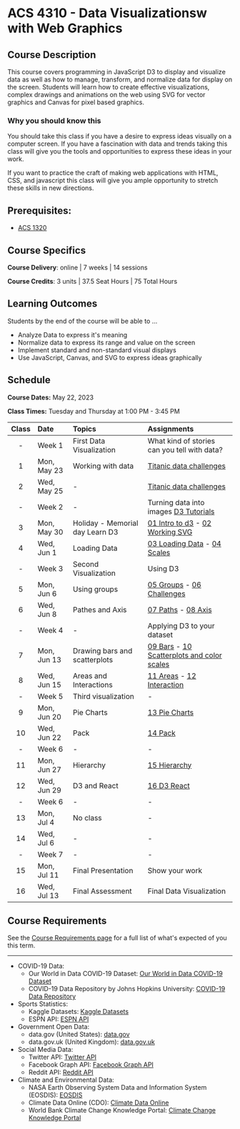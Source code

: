 # ACS 4310 - Data Visualizationsw with Web Graphics

## Course Description

This course covers programming in JavaScript D3 to display and visualize data as well as how to manage, transform, and normalize data for display on the screen. Students will learn how to create effective visualizations, complex drawings and animations on the web using SVG for vector graphics and Canvas for pixel based graphics.

### Why you should know this

You should take this class if you have a desire to express ideas visually on a computer screen. If you have a fascination with data and trends taking this class will give you the tools and opportunities to express these ideas in your work.

If you want to practice the craft of making web applications with HTML, CSS, and javascript this class will give you ample opportunity to stretch these skills in new directions.

## Prerequisites:

- [ACS 1320](https://github.com/Tech-at-DU/ACS-1320-JavaScript-Foundations)

## Course Specifics

**Course Delivery**: online | 7 weeks | 14 sessions

**Course Credits**: 3 units | 37.5 Seat Hours | 75 Total Hours

## Learning Outcomes

Students by the end of the course will be able to ...

- Analyze Data to express it's meaning
- Normalize data to express its range and value on the screen
- Implement standard and non-standard visual displays
- Use JavaScript, Canvas, and SVG to express ideas graphically

## Schedule

**Course Dates:** May 22, 2023

**Class Times:** Tuesday and Thursday at 1:00 PM - 3:45 PM

| Class | Date        | Topics | Assignments |
|:-----:|:------------|:-------|:------------|
| -     | Week 1      | First Data Visualization | What kind of stories can you tell with data?  |
|  1    | Mon, May 23 | Working with data | [Titanic data challenges] |
|  2    | Wed, May 25 | - | [Titanic data challenges] |
| -     | Week 2      | - | Turning data into images [D3 Tutorials] |
|  3    | Mon, May 30 | Holiday - Memorial day Learn D3 | [01 Intro to d3] - [02 Working SVG] |
|  4    | Wed, Jun  1 | Loading Data | [03 Loading Data] - [04 Scales] |
| -     | Week 3      | Second Visualization | Using D3 |
|  5    | Mon, Jun  6 | Using groups | [05 Groups] - [06 Challenges] |
|  6    | Wed, Jun  8 | Pathes and Axis | [07 Paths] - [08 Axis] |
| -     | Week 4      | - | Applying D3 to your dataset |
|  7    | Mon, Jun 13 | Drawing bars and scatterplots | [09 Bars] - [10 Scatterplots and color scales] |
|  8    | Wed, Jun 15 | Areas and Interactions | [11 Areas] - [12 Interaction]|
| -     | Week 5      | Third visualization | - |
|  9    | Mon, Jun 20 | Pie Charts | [13 Pie Charts] |
| 10    | Wed, Jun 22 | Pack | [14 Pack] |
| -     | Week 6      | - | - |
| 11    | Mon, Jun 27 | Hierarchy | [15 Hierarchy] |
| 12    | Wed, Jun 29 | D3 and React | [16 D3 React] |
| -     | Week 6      | - | - |
| 13    | Mon, Jul  4 | No class | - |
| 14    | Wed, Jul  6 | - | - |
| -     | Week 7      | - | - |
| 15    | Mon, Jul 11 | Final Presentation | Show your work |
| 16    | Wed, Jul 13 | Final Assessment   | Final Data Visualization |

<!--  -->
[Titanic data challenges]: https://github.com/Tech-at-DU/titanic-data-challenges
[D3 Tutorials]: https://github.com/Tech-at-DU/d3-tutorial
[01 Intro to d3]: https://github.com/Tech-at-DU/d3-tutorial/tree/main/01-intro-to-d3
[02 Working SVG]: https://github.com/Tech-at-DU/d3-tutorial/tree/main/02-Working-with-svg
[03 Loading Data]: https://github.com/Tech-at-DU/d3-tutorial/blob/main/03-Loading-Data
[04 Scales]: https://github.com/Tech-at-DU/d3-tutorial/blob/main/04-scales
[05 Groups]: https://github.com/Tech-at-DU/d3-tutorial/blob/main/05-Groups
[06 Challenges]: https://github.com/Tech-at-DU/d3-tutorial/blob/main/06-challenges
[07 Paths]: https://github.com/Tech-at-DU/d3-tutorial/blob/main/07-Paths
[08 Axis]: https://github.com/Tech-at-DU/d3-tutorial/blob/main/08-axis
[09 Bars]: https://github.com/Tech-at-DU/d3-tutorial/blob/main/09-bars
[10 Scatterplots and color scales]: https://github.com/Tech-at-DU/d3-tutorial/tree/main/10-Scatterplot-color-scales
[11 Areas]: https://github.com/Tech-at-DU/d3-tutorial/tree/main/11-Areas
[12 Interaction]: https://github.com/Tech-at-DU/d3-tutorial/tree/main/12-Interaction
[13 Pie Charts]: https://github.com/Tech-at-DU/d3-tutorial/blob/main/13-Pie-Charts
[14 Pack]: https://github.com/Tech-at-DU/d3-tutorial/blob/main/14-Pack
[15 Hierarchy]: https://github.com/Tech-at-DU/d3-tutorial/blob/main/15-Hierarchy
[16 D3 React]: https://github.com/Tech-at-DU/d3-tutorial/blob/main/16-D3-React

## Course Requirements

See the [Course Requirements page](course-requirements.md) for a full list of what's expected of you this term. 






-------------


- COVID-19 Data:
	- Our World in Data COVID-19 Dataset: [Our World in Data COVID-19 Dataset](https://ourworldindata.org/covid-deaths)
	- COVID-19 Data Repository by Johns Hopkins University: [COVID-19 Data Repository](https://github.com/CSSEGISandData/COVID-19)
- Sports Statistics:
	- Kaggle Datasets: [Kaggle Datasets](https://www.kaggle.com/datasets)
	- ESPN API: [ESPN API](https://developer.espn.com/docs)
- Government Open Data:
	- data.gov (United States): [data.gov](https://www.data.gov/)
	- data.gov.uk (United Kingdom): [data.gov.uk](https://data.gov.uk/)
- Social Media Data:
	- Twitter API: [Twitter API](https://developer.twitter.com/en/docs/twitter-api)
	- Facebook Graph API: [Facebook Graph API](https://developers.facebook.com/docs/graph-api)
	- Reddit API: [Reddit API](https://www.reddit.com/dev/api/)
- Climate and Environmental Data:
	- NASA Earth Observing System Data and Information System (EOSDIS): [EOSDIS](https://earthdata.nasa.gov/eosdis)
	- Climate Data Online (CDO): [Climate Data Online](https://www.ncdc.noaa.gov/cdo-web/)
	- World Bank Climate Change Knowledge Portal: [Climate Change Knowledge Portal](https://climateknowledgeportal.worldbank.org/)